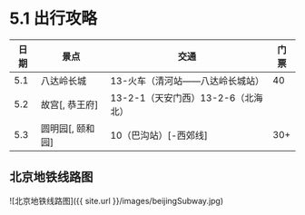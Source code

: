 # 5.1 出行攻略

| 日期 | 景点             | 交通                               | 门票 |
| ---- | ---------------- | ---------------------------------- | ---- |
| 5.1  | 八达岭长城       | 13-火车（清河站——八达岭长城站）    | 40   |
| 5.2  | 故宫[, 恭王府]   | 13-2-1（天安门西）13-2-6（北海北） |      |
| 5.3  | 圆明园[, 颐和园] | 10（巴沟站）[-西郊线]              | 30+  |

<!--more-->

## 北京地铁线路图

![北京地铁线路图]({{ site.url }}/images/beijingSubway.jpg)

